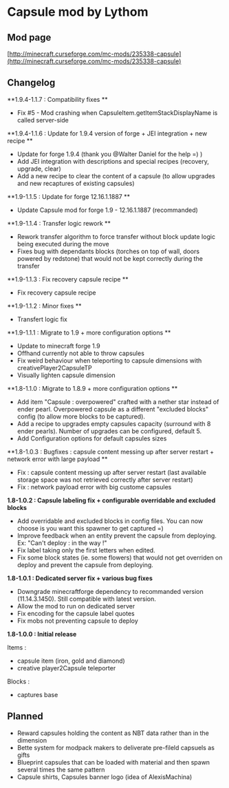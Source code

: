 # Capsule mod by Lythom #
## Mod page ##
[http://minecraft.curseforge.com/mc-mods/235338-capsule](http://minecraft.curseforge.com/mc-mods/235338-capsule)

## Changelog ##

**1.9.4-1.1.7 : Compatibility fixes **

* Fix #5 - Mod crashing when CapsuleItem.getItemStackDisplayName is called server-side


**1.9.4-1.1.6 : Update for 1.9.4 version of forge + JEI integration + new recipe **

* Update for forge 1.9.4 (thank you @Walter Daniel for the help =) )
* Add JEI integration with descriptions and special recipes (recovery, upgrade, clear)
* Add a new recipe to clear the content of a capsule (to allow upgrades and new recaptures of existing capsules)

**1.9-1.1.5 : Update for forge 12.16.1.1887 **

* Update Capsule mod for forge 1.9 - 12.16.1.1887 (recommanded)

**1.9-1.1.4 : Transfer logic rework **

* Rework transfer algorithm to force transfer without block update logic being executed during the move
* Fixes bug with dependants blocks (torches on top of wall, doors powered by redstone) that would not be kept correctly during the transfer

**1.9-1.1.3 : Fix recovery capsule recipe **

* Fix recovery capsule recipe

**1.9-1.1.2 : Minor fixes **

* Transfert logic fix

**1.9-1.1.1 : Migrate to 1.9 + more configuration options **

* Update to minecraft forge 1.9
* Offhand currently not able to throw capsules
* Fix weird behaviour when teleporting to capsule dimensions with creativePlayer2CapsuleTP
* Visually lighten capsule dimension

**1.8-1.1.0 : Migrate to 1.8.9 + more configuration options **

* Add item "Capsule : overpowered" crafted with a nether star instead of ender pearl. Overpowered capsule as a different "excluded blocks" config (to allow more blocks to be captured).
* Add a recipe to upgrades empty capsules capacity (surround with 8 ender pearls). Number of upgrades can be configured, default 5.
* Add Configuration options for default capsules sizes


**1.8-1.0.3 : Bugfixes : capsule content messing up after server restart + network error with large payload **

* Fix : capsule content messing up after server restart (last available storage space was not retrieved correctly after server restart)
* Fix : network payload error with big custome capsules

**1.8-1.0.2 : Capsule labeling fix + configurable overridable and excluded blocks**

* Add overridable and excluded blocks in config files. You can now choose is you want this spawner to get captured =)
* Improve feedback when an entity prevent the capsule from deploying. Ex: "Can't deploy : <EntityName> in the way !"
* Fix label taking only the first letters when edited.
* Fix some block states (ie. some flowers) that would not get overriden on deploy and prevent the capsule from deploying.

**1.8-1.0.1 : Dedicated server fix + various bug fixes**

* Downgrade minecraftforge dependency to recommanded version (11.14.3.1450). Still compatible with latest version.
* Allow the mod to run on dedicated server
* Fix encoding for the capsule label quotes
* Fix mobs not preventing capsule to deploy

**1.8-1.0.0 : Initial release**

Items :

* capsule item (iron, gold and diamond)
* creative player2Capsule teleporter

Blocks :

* captures base

## Planned ##

* Reward capsules holding the content as NBT data rather than in the dimension
* Bette system for modpack makers to deliverate pre-fileld capsuels as gifts
* Blueprint capsules that can be loaded with material and then spawn several times the same pattern
* Capsule shirts, Capsules banner logo (idea of AlexisMachina)